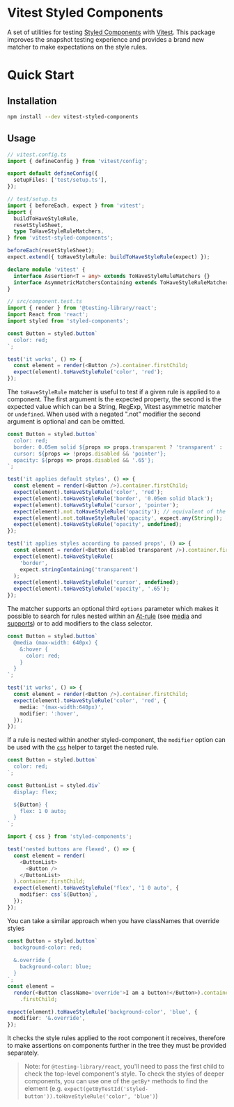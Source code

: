 # Vitest Styled Components

A set of utilities for testing [Styled Components](https://github.com/styled-components/styled-components) with [Vitest](https://vitest.dev/).
This package improves the snapshot testing experience and provides a brand new matcher to make expectations on the style rules.

# Quick Start

## Installation

```sh
npm install --dev vitest-styled-components
```

## Usage

```ts
// vitest.config.ts
import { defineConfig } from 'vitest/config';

export default defineConfig({
  setupFiles: ['test/setup.ts'],
});

// test/setup.ts
import { beforeEach, expect } from 'vitest';
import {
  buildToHaveStyleRule,
  resetStyleSheet,
  type ToHaveStyleRuleMatchers,
} from 'vitest-styled-components';

beforeEach(resetStyleSheet);
expect.extend({ toHaveStyleRule: buildToHaveStyleRule(expect) });

declare module 'vitest' {
  interface Assertion<T = any> extends ToHaveStyleRuleMatchers {}
  interface AsymmetricMatchersContaining extends ToHaveStyleRuleMatchers {}
}

// src/component.test.ts
import { render } from '@testing-library/react';
import React from 'react';
import styled from 'styled-components';

const Button = styled.button`
  color: red;
`;

test('it works', () => {
  const element = render(<Button />).container.firstChild;
  expect(element).toHaveStyleRule('color', 'red');
});
```

The `toHaveStyleRule` matcher is useful to test if a given rule is applied to a
component. The first argument is the expected property, the second is the
expected value which can be a String, RegExp, Vitest asymmetric matcher or
`undefined`. When used with a negated ".not" modifier the second argument is
optional and can be omitted.

```ts
const Button = styled.button`
  color: red;
  border: 0.05em solid ${props => props.transparent ? 'transparent' : 'black'};
  cursor: ${props => !props.disabled && 'pointer'};
  opacity: ${props => props.disabled && '.65'};
`;

test('it applies default styles', () => {
  const element = render(<Button />).container.firstChild;
  expect(element).toHaveStyleRule('color', 'red');
  expect(element).toHaveStyleRule('border', '0.05em solid black');
  expect(element).toHaveStyleRule('cursor', 'pointer');
  expect(element).not.toHaveStyleRule('opacity'); // equivalent of the following two
  expect(element).not.toHaveStyleRule('opacity', expect.any(String));
  expect(element).toHaveStyleRule('opacity', undefined);
});

test('it applies styles according to passed props', () => {
  const element = render(<Button disabled transparent />).container.firstChild;
  expect(element).toHaveStyleRule(
    'border',
    expect.stringContaining('transparent')
  );
  expect(element).toHaveStyleRule('cursor', undefined);
  expect(element).toHaveStyleRule('opacity', '.65');
});
```

The matcher supports an optional third `options` parameter which makes it possible to search for rules nested within an [At-rule](https://developer.mozilla.org/en/docs/Web/CSS/At-rule) (see [media](https://developer.mozilla.org/en-US/docs/Web/CSS/@media) and [supports](https://developer.mozilla.org/en-US/docs/Web/CSS/@supports)) or to add modifiers to the class selector.

```ts
const Button = styled.button`
  @media (max-width: 640px) {
    &:hover {
      color: red;
    }
  }
`;

test('it works', () => {
  const element = render(<Button />).container.firstChild;
  expect(element).toHaveStyleRule('color', 'red', {
    media: '(max-width:640px)',
    modifier: ':hover',
  });
});
```

If a rule is nested within another styled-component, the `modifier` option can
be used with the [`css`](https://www.styled-components.com/docs/api#css) helper
to target the nested rule.

```ts
const Button = styled.button`
  color: red;
`;

const ButtonList = styled.div`
  display: flex;

  ${Button} {
    flex: 1 0 auto;
  }
`;

import { css } from 'styled-components';

test('nested buttons are flexed', () => {
  const element = render(
    <ButtonList>
      <Button />
    </ButtonList>
  ).container.firstChild;
  expect(element).toHaveStyleRule('flex', '1 0 auto', {
    modifier: css`${Button}`,
  });
});
```

You can take a similar approach when you have classNames that override styles

```ts
const Button = styled.button`
  background-color: red;
  
  &.override {
    background-color: blue;
  }
`;
const element =
  render(<Button className='override'>I am a button!</Button>).container
    .firstChild;

expect(element).toHaveStyleRule('background-color', 'blue', {
  modifier: '&.override',
});
```

It checks the style rules applied to the root component it receives, therefore
to make assertions on components further in the tree they must be provided
separately.

> Note: for `@testing-library/react`, you'll need to pass the first child to check the top-level component's style. To check the styles of deeper components, you can use one of the `getBy*` methods to find the element (e.g. `expect(getByTestId('styled-button')).toHaveStyleRule('color', 'blue')`)
